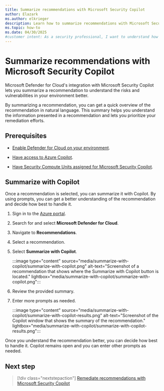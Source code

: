 ```yaml
---
title: Summarize recommendations with Microsoft Security Copilot
author: Elazark
ms.author: elkrieger
description: Learn how to summarize recommendations with Microsoft Security Copilot in Microsoft Defender for Cloud and improve your security posture.
ms.topic: how-to
ms.date: 04/30/2025
#customer intent: As a security professional, I want to understand how to use Copilot to summarize recommendations in Defender for Cloud so that I can improve my security posture.
---
```


# Summarize recommendations with Microsoft Security Copilot

Microsoft Defender for Cloud's integration with Microsoft Security Copilot lets you summarize a recommendation to understand the risks and vulnerabilities in your environment better.

By summarizing a recommendation, you can get a quick overview of the recommendation in natural language. This summary helps you understand the information presented in a recommendation and lets you prioritize your remediation efforts.

## Prerequisites

- [Enable Defender for Cloud on your environment](connect-azure-subscription.md).

- [Have access to Azure Copilot](/azure/copilot/overview).

- [Have Security Compute Units assigned for Microsoft Security Copilot](/copilot/security/get-started-security-copilot).

## Summarize with Copilot

Once a recommendation is selected, you can summarize it with Copilot. By using prompts, you can get a better understanding of the recommendation and decide how best to handle it.

1. Sign in to the [Azure portal](https://portal.azure.com).

1. Search for and select **Microsoft Defender for Cloud**.

1. Navigate to **Recommendations**.

1. Select a recommendation.

1. Select **Summarize with Copilot**.

    :::image type="content" source="media/summarize-with-copilot/summarize-with-copilot.png" alt-text="Screenshot of a recommendation that shows where the Summarize with Copilot button is located." lightbox="media/summarize-with-copilot/summarize-with-copilot.png":::

1. Review the provided summary.

1. Enter more prompts as needed.

    :::image type="content" source="media/summarize-with-copilot/summarize-with-copilot-results.png" alt-text="Screenshot of the Copilot window that shows the summary of the recommendation." lightbox="media/summarize-with-copilot/summarize-with-copilot-results.png":::

Once you understand the recommendation better, you can decide how best to handle it. Copilot remains open and you can enter other prompts as needed.

## Next step

> [!div class="nextstepaction"]
> [Remediate recommendations with Microsoft Security Copilot](remediate-with-copilot.md)

